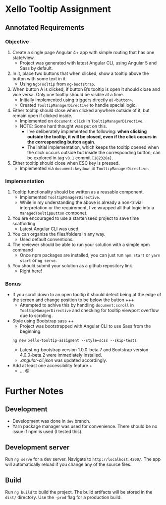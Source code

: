 # Xello Tooltip Assignment
## Annotated Requirements
### Objective

1. Create a single page Angular 4+ app with simple routing that has one state/view.
   - Project was generated with latest Angular CLI, using Angular 5 and Sass by default.
1. In it, place two buttons that when clicked; show a tooltip above the button with some text in it.
   - Using `NgbTooltip` from `ng-bootstrap`.
1. When button A is clicked, if button B’s tooltip is open it should close and vice versa. Only one tooltip should be visible at a time.
   - Initially implemented using triggers directly at `<button>`.
   - Created `TooltipManagerDirective` to handle special logic.
1. Either tooltip should close when clicked anywhere outside of it, but remain open if clicked inside.
   - Implemented on `document:click` in `TooltipManagerDirective`.
   - NOTE: Some hard thought was put on this.
     - I've deliberately implemented the following: **when clicking outside the tooltip, it will be closed, even if the click occurs in the corresponding button again**.
     - The initial implementation, which keeps the tooltip opened when the click occurs outside but inside the corresponding button, can be explored in tag `v0.1` commit `[182326a]`.
1. Either tooltip should close when ESC key is pressed.
   - Implemented via `document:keydown` in `TooltipManagerDirective`.

### Implementation

1. Tooltip functionality should be written as a reusable component.
   - Implemented `TooltipManagerDirective`.
   - While in my understanding the above is already a non-trivial interpretation or the requirement, I've wrapped all that logic into a `ManagedTooltipButton` componet. 
1. You are encouraged to use a starter/seed project to save time scaffolding
   - Latest Angular CLI was used.
1. You can organize the files/folders in any way.
   - Used default conventions.
1. The reviewer should be able to run your solution with a simple npm command
   - Once npm packages are installed, you can just run `npm start` or `yarn start` or `ng serve`.
1. You should submit your solution as a github repository link
   - Right here!

### Bonus
- If you scroll down to an open tooltip it should detect being at the edge of the screen and change position to be below the button +++
  - Attempted to achive this by handling `document:scroll` in `TooltipManagerDirective` and checking for tooltip viewport overflow due to scrolling.
- Style using Bootstrap sass ++
  - Project was bootstrapped with Angular CLI to use Sass from the beginning:
  ```
  ng new xello-tooltip-assigment --style=scss --skip-tests
  ```
  - Latest ng-bootstrap version 1.0.0-beta.7 and Bootstrap version 4.0.0-beta.2 were immediately installed.
  - _.angular-cli.json_ was updated accordingly. 
- Add at least one accessibility feature +
  - ... :worried:

# Further Notes
## Development
- Development was done in `dev` branch.
- Yarn package manager was used for convenience. There should be no issue if npm is used (I tested this).

## Development server
Run `ng serve` for a dev server. Navigate to `http://localhost:4200/`. The app will automatically reload if you change any of the source files.

## Build
Run `ng build` to build the project. The build artifacts will be stored in the `dist/` directory. Use the `-prod` flag for a production build.
